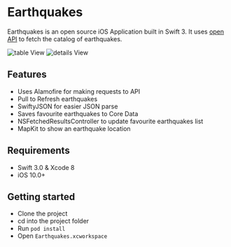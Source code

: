 # Earthquakes
Earthquakes is an open source iOS Application built in Swift 3. It uses [open API](http://earthquake.usgs.gov/fdsnws/event/1/) to fetch the catalog of earthquakes.


![table View](https://cloud.githubusercontent.com/assets/18245585/20769663/2a49aa22-b743-11e6-8cef-18ba9a5ab19d.png)    ![details View](https://cloud.githubusercontent.com/assets/18245585/20769667/2c351a74-b743-11e6-986d-6a7f82eaaa35.png)

## Features
- Uses Alamofire for making requests to API
- Pull to Refresh earthquakes 
- SwiftyJSON for easier JSON parse 
- Saves favourite earthquakes to Core Data
- NSFetchedResultsController to update favourite earthquakes list 
- MapKit to show an earthquake location

## Requirements
- Swift 3.0 & Xcode 8
- iOS 10.0+ 

## Getting started 
- Clone the project
- cd into the project folder
- Run `pod install`
- Open `Earthquakes.xcworkspace`
